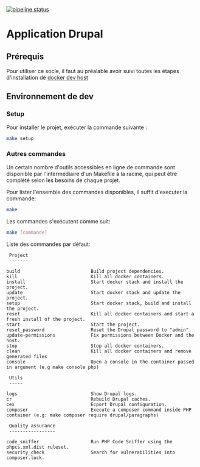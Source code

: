 [![pipeline status](https://gitlab.niji.fr/niji-tools/socles/app-drupal-docker/badges/master/pipeline.svg)](https://gitlab.niji.fr/niji-tools/socles/app-drupal-docker/commits/master)  
  
# Application Drupal  

## Prérequis

Pour utiliser ce socle, il faut au préalable avoir suivi toutes les étapes d'installation de [docker dev host](https://gitlab.niji.fr/niji-tools/socles/docker-dev-host) 

## Environnement de dev  

### Setup
  
Pour installer le projet, exécuter la commande suivante :

```bash  
make setup
```  

### Autres commandes

Un certain nombre d'outils accessibles en ligne de commande sont disponible par l'intermédiaire d'un Makefile à la racine, qui peut être complété selon les besoins de chaque projet.  
  
Pour lister l'ensemble des commandes disponibles, il suffit d'executer la commande:  
  
```bash  
make
```  
  
Les commandes s'exécutent comme suit:  

```bash  
make [commande]  
```   
Liste des commandes par défaut:  
  
```
 Project
 -------

build                          Build project dependencies.
kill                           Kill all docker containers.
install                        Start docker stack and install the project.
update                         Start docker stack and update the project.
setup                          Start docker stack, build and install the project.
reset                          Kill all docker containers and start a fresh install of the project.
start                          Start the project.
reset_password                 Reset the Drupal password to "admin".
update-permissions             Fix permissions between Docker and the host.
stop                           Stop all docker containers.
clean                          Kill all docker containers and remove generated files
console                        Open a console in the container passed in argument (e.g make console php)

 Utils
 -----

logs                           Show Drupal logs.
cr                             Rebuild Drupal caches.
cex                            Ecport Drupal configuration.
composer                       Execute a composer command inside PHP container (e.g: make composer require drupal/paragraphs)

 Quality assurance
 -----------------

code_sniffer                   Run PHP Code Sniffer using the phpcs.xml.dist ruleset.
security_check                 Search for vulnerabilities into composer.lock.
```  